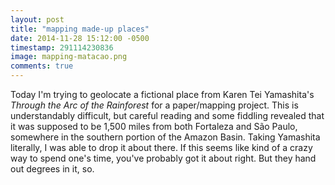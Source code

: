 ```yaml
---
layout: post
title: "mapping made-up places"
date: 2014-11-28 15:12:00 -0500
timestamp: 291114230836 
image: mapping-matacao.png 
comments: true
---
```


Today I'm trying to geolocate a fictional place from Karen Tei Yamashita's *Through the Arc of the Rainforest* for a paper/mapping project. This is understandably difficult, but careful reading and some fiddling revealed that it was supposed to be 1,500 miles from both Fortaleza and São Paulo, somewhere in the southern portion of the Amazon Basin. Taking Yamashita literally, I was able to drop it about there. If this seems like kind of a crazy way to spend one's time, you've probably got it about right. But they hand out degrees in it, so.
